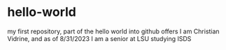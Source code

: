 # hello-world
my first repository, part of the hello world into github offers
I am Christian Vidrine, and as of 8/31/2023 I am a senior at LSU studying ISDS
